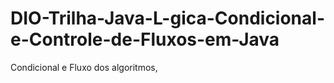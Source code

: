 # DIO-Trilha-Java-L-gica-Condicional-e-Controle-de-Fluxos-em-Java
Condicional e Fluxo dos algoritmos,
